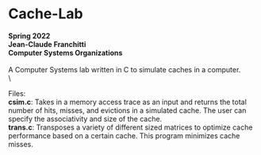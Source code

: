 # Cache-Lab
**Spring 2022**\
**Jean-Claude Franchitti**\
**Computer Systems Organizations**\
\
A Computer Systems lab written in C to simulate caches in a computer.\
\

Files:\
**csim.c**: Takes in a memory access trace as an input and returns the total number of hits, misses, and evictions in a simulated cache. The user can specify the associativity and size of the cache.\
**trans.c**: Transposes a variety of different sized matrices to optimize cache performance based on a certain cache. This program minimizes cache misses.
